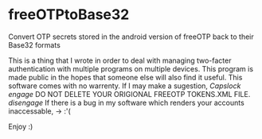 # freeOTPtoBase32
Convert OTP secrets stored in the android version of freeOTP back to their Base32 formats

This is a thing that I wrote in order to deal with managing two-facter authentication with multiple programs on multiple devices.
This program is made public in the hopes that someone else will also find it useful. This software comes with no warrenty.
If I may make a sugestion, *Capslock engage* DO NOT DELETE YOUR ORIGIONAL FREEOTP TOKENS.XML FILE. *disengage* If there is a bug in my software which renders your accounts inaccessable, -> :'(

Enjoy :)
